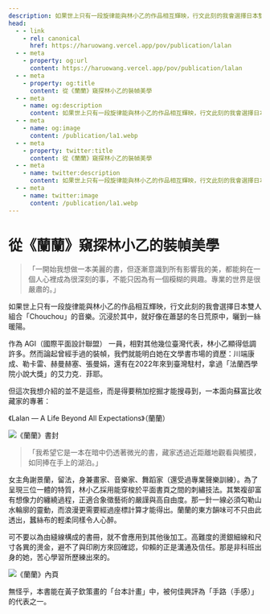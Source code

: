 ```yaml
---
description: 如果世上只有一段旋律能與林小乙的作品相互輝映，行文此刻的我會選擇日本雙人組合「Chouchou」的音樂
head:
  - - link
    - rel: canonical
      href: https://haruowang.vercel.app/pov/publication/lalan
  - - meta
    - property: og:url
      content: https://haruowang.vercel.app/pov/publication/lalan
  - - meta
    - property: og:title
      content: 從《蘭蘭》窺探林小乙的裝幀美學
  - - meta
    - name: og:description
      content: 如果世上只有一段旋律能與林小乙的作品相互輝映，行文此刻的我會選擇日本雙人組合「Chouchou」的音樂
  - - meta
    - name: og:image
      content: /publication/la1.webp
  - - meta
    - property: twitter:title
      content: 從《蘭蘭》窺探林小乙的裝幀美學
  - - meta
    - name: twitter:description
      content: 如果世上只有一段旋律能與林小乙的作品相互輝映，行文此刻的我會選擇日本雙人組合「Chouchou」的音樂
  - - meta
    - name: twitter:image
      content: /publication/la1.webp
---
```


# 從《蘭蘭》窺探林小乙的裝幀美學

<p><Badge type="info" text="🌳 Evergreen" /></P>

> 「一開始我想做一本美麗的書，但逐漸意識到所有影響我的美，都能夠在一個人心裡成為很深刻的事，不能只因為有一個糢糊的興趣。專業的世界是很嚴肅的。」

如果世上只有一段旋律能與林小乙的作品相互輝映，行文此刻的我會選擇日本雙人組合「Chouchou」的音樂。沉浸於其中，就好像在蕭瑟的冬日荒原中，曬到一絲暖陽。

作為 AGI（國際平面設計聯盟） 一員，相對其他幾位臺灣代表，林小乙顯得低調許多。然而論起曾經手過的裝幀，我們就能明白她在文學書市場的資歷：川端康成、勒卡雷、赫曼赫塞、張曼娟，還有在2022年來到臺灣駐村，拿過「法蘭西學院小說大獎」的艾力克．菲耶。

但這次我想介紹的並不是這些，而是得要稍加挖掘才能搜尋到，一本面向蘇富比收藏家的專著：

《Lalan — A Life Beyond All Expectations》（蘭蘭）

![《蘭蘭》書封](/publication/la1.webp)
 
> 「我希望它是一本在暗中仍透著微光的書，藏家透過近距離地觀看與觸摸，如同捧在手上的湖泊。」

女主角謝景蘭，留法，身兼畫家、音樂家、舞蹈家（還受過專業聲樂訓練）。為了呈現三位一體的特質，林小乙採用能穿梭於平面書頁之間的刺繡技法。其繁複卻富有想像力的纏繞過程，正適合象徵藝術的嚴謹與高自由度。那一針一線必須勾勒山水輪廓的靈動，而浪漫更需要經過座標計算才能得出。蘭蘭的東方韻味可不只由此透出，蠶絲布的輕柔同樣令人心醉。
 
可不要以為由縫線構成的書冊，就不會應用到其他後加工。高難度的燙銀細線和尺寸各異的燙金，避不了與印刷方來回確認，仰賴的正是溝通及信任。那是非科班出身的她，苦心學習所歷練出來的。

![《蘭蘭》內頁](/publication/la2.webp)

無怪乎，本書能在黃子欽策畫的「台本計畫」中，被何佳興評為「手路（手感）」的代表之一。
